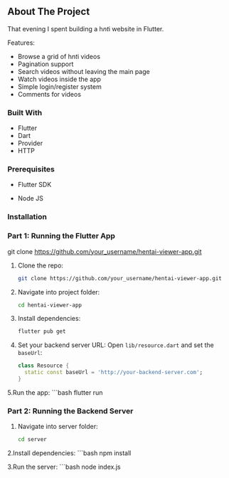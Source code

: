 <a id="readme-top"></a>


## About The Project

That evening I spent building a h*nt*i website in Flutter.

Features:
* Browse a grid of h*nt*i videos
* Pagination support
* Search videos without leaving the main page
* Watch videos inside the app
* Simple login/register system
* Comments for videos

### Built With

* Flutter
* Dart
* Provider
* HTTP


### Prerequisites

* Flutter SDK
- Node JS
### Installation
### Part 1: Running the Flutter App

git clone https://github.com/your_username/hentai-viewer-app.git
1. Clone the repo:
   ```bash
   git clone https://github.com/your_username/hentai-viewer-app.git
2. Navigate into project folder:
    ```bash
    cd hentai-viewer-app
3. Install dependencies:
    ```bash
    flutter pub get

4. Set your backend server URL:
Open `lib/resource.dart` and set the `baseUrl`:
    ```dart
    class Resource {
      static const baseUrl = 'http://your-backend-server.com';
    }

5.Run the app:
    ```bash
    flutter run

### Part 2: Running the Backend Server
1. Navigate into server folder:
      ```bash
      cd server
2.Install dependencies:
      ```bash
      npm install
      
3.Run the server:
      ```bash
      node index.js
